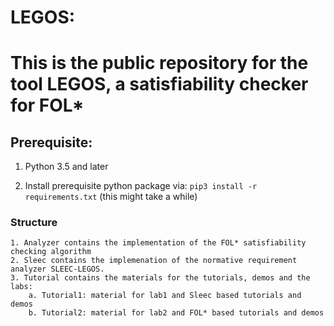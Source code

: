 # LEGOS:
# This is the public repository for the tool LEGOS, a satisfiability checker for FOL*



## Prerequisite:
1. Python 3.5 and later

2. Install prerequisite python package via: `pip3 install -r requirements.txt` (this might take a while)



###  Structure
    1. Analyzer contains the implementation of the FOL* satisfiability checking algorithm  
    2. Sleec contains the implemenation of the normative requirement analyzer SLEEC-LEGOS.
    3. Tutorial contains the materials for the tutorials, demos and the labs:
        a. Tutorial1: material for lab1 and Sleec based tutorials and demos
        b. Tutorial2: material for lab2 and FOL* based tutorials and demos
